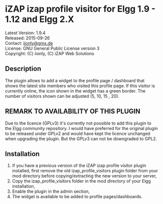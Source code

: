 iZAP izap profile visitor for Elgg 1.9 - 1.12 and Elgg 2.X
==========================================================

Latest Version: 1.9.4  
Released: 2015-09-26  
Contact: iionly@gmx.de  
License: GNU General Public License version 3  
Copyright: (C) iionly, (C) iZAP Web Solutions


Description
-----------

The plugin allows to add a widget to the profile page / dashboard that shows the latest site members who visited this profile page. If this visitor is currently online, the icon shown in the widget has a green border. The number of visitors shown can be adjusted (5, 10, 15 , 20).


REMARK TO AVAILABILITY OF THIS PLUGIN
-------------------------------------

Due to the licence (GPLv3) it's currently not possible to add this plugin to the Elgg community repository. I would have preferred for the original plugin to be released under GPLv2 and would have kept the licence unchanged when upgrading the plugin. But the GPLv3 can not be downgraded to GPL2.


Installation
------------

1. If you have a previous version of the iZAP izap profile visitor plugin installed, first remove the old izap_profile_visitors plugin folder from your mod directory before copying/extracting the new version to your server,
2. Copy the izap_profile_visitors folder in the mod directory of your Elgg installation,
3. Enable the plugin in the admin section,
4. The widget is available to be added to profile pages/dashboards.
